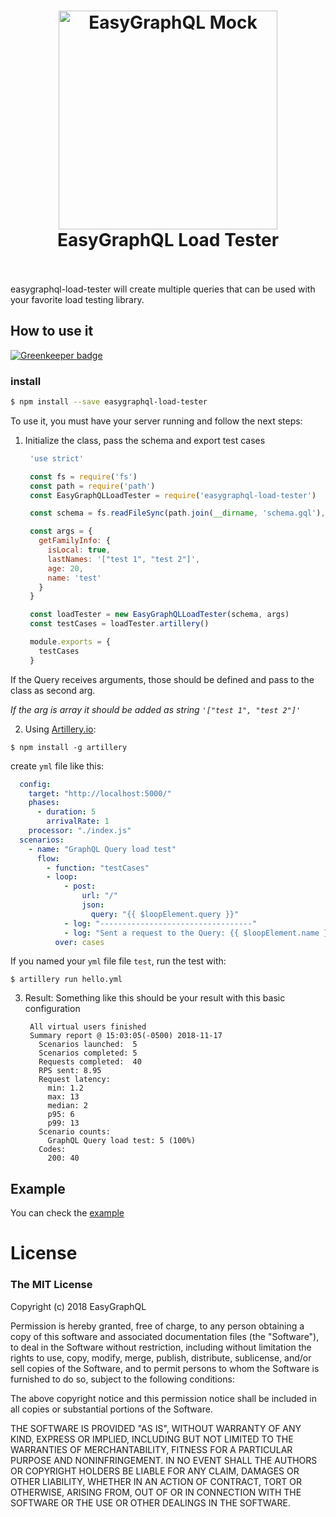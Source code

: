 <h1 align="center">
  <img src="https://cdn.rawgit.com/EasyGraphQL/easygraphql-mock/baab331c/EasyGraphQL.png" alt="EasyGraphQL Mock " width="350">
  <br>
  EasyGraphQL Load Tester 
  <br>
  <br>
</h1>

easygraphql-load-tester will create multiple queries that can be used with your favorite load testing library.

## How to use it

[![Greenkeeper badge](https://badges.greenkeeper.io/EasyGraphQL/easygraphql-load-tester.svg)](https://greenkeeper.io/)

### install

```bash
$ npm install --save easygraphql-load-tester
```

To use it, you must have your server running and follow the next steps:

1. Initialize the class, pass the schema and export test cases
   ```js
    'use strict'

    const fs = require('fs')
    const path = require('path')
    const EasyGraphQLLoadTester = require('easygraphql-load-tester')

    const schema = fs.readFileSync(path.join(__dirname, 'schema.gql'), 'utf8')

    const args = {
      getFamilyInfo: {
        isLocal: true,
        lastNames: '["test 1", "test 2"]',
        age: 20,
        name: 'test'
      }
    }

    const loadTester = new EasyGraphQLLoadTester(schema, args)
    const testCases = loadTester.artillery()

    module.exports = {
      testCases
    }
   ```

  If the Query receives arguments, those should be defined and pass to the class as second arg.

  *If the arg is array it should be added as string `'["test 1", "test 2"]'`*

2. Using [Artillery.io](https://artillery.io/):

  ```shell
  $ npm install -g artillery
  ```
  create `yml` file like this:
  ```yml
    config:
      target: "http://localhost:5000/"
      phases:
        - duration: 5
          arrivalRate: 1
      processor: "./index.js"
    scenarios:
      - name: "GraphQL Query load test"
        flow:
          - function: "testCases"
          - loop:
              - post:
                  url: "/"
                  json:
                    query: "{{ $loopElement.query }}"
              - log: "----------------------------------"
              - log: "Sent a request to the Query: {{ $loopElement.name }}"
            over: cases
  ```

  If you named your `yml` file file `test`, run the test with:
  ```shell
  $ artillery run hello.yml
  ```

3. Result:
  Something like this should be your result with this basic configuration
   ```shell
    All virtual users finished
    Summary report @ 15:03:05(-0500) 2018-11-17
      Scenarios launched:  5
      Scenarios completed: 5
      Requests completed:  40
      RPS sent: 8.95
      Request latency:
        min: 1.2
        max: 13
        median: 2
        p95: 6
        p99: 13
      Scenario counts:
        GraphQL Query load test: 5 (100%)
      Codes:
        200: 40
   ```

## Example
You can check the [example](https://github.com/EasyGraphQL/easygraphql-load-tester/tree/master/example)

# License
### The MIT License

Copyright (c) 2018 EasyGraphQL

Permission is hereby granted, free of charge, to any person obtaining a copy
of this software and associated documentation files (the "Software"), to deal
in the Software without restriction, including without limitation the rights
to use, copy, modify, merge, publish, distribute, sublicense, and/or sell
copies of the Software, and to permit persons to whom the Software is
furnished to do so, subject to the following conditions:

The above copyright notice and this permission notice shall be included in
all copies or substantial portions of the Software.

THE SOFTWARE IS PROVIDED "AS IS", WITHOUT WARRANTY OF ANY KIND, EXPRESS OR
IMPLIED, INCLUDING BUT NOT LIMITED TO THE WARRANTIES OF MERCHANTABILITY,
FITNESS FOR A PARTICULAR PURPOSE AND NONINFRINGEMENT. IN NO EVENT SHALL THE
AUTHORS OR COPYRIGHT HOLDERS BE LIABLE FOR ANY CLAIM, DAMAGES OR OTHER
LIABILITY, WHETHER IN AN ACTION OF CONTRACT, TORT OR OTHERWISE, ARISING FROM,
OUT OF OR IN CONNECTION WITH THE SOFTWARE OR THE USE OR OTHER DEALINGS IN
THE SOFTWARE.

